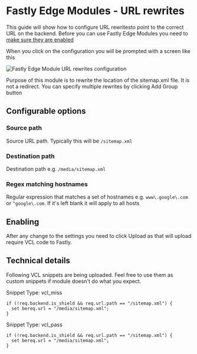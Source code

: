 # Fastly Edge Modules - URL rewrites

This guide will show how to configure URL rewritesto point to the correct URL on the backend. Before you can use Fastly
Edge Modules you need to [make sure they are enabled](https://github.com/fastly/fastly-magento2/blob/master/Documentation/Guides/Edge-Modules/EDGE-MODULES.md)

When you click on the configuration you will be prompted with a screen like this

![Fastly Edge Module URL rewrites configuration](../../images/guides/edge-modules/edge-module-cloud-sitemap-rewrites.png "Fastly Edge Module Cloud Sitemap rewrites")


Purpose of this module is to rewrite the location of the sitemap.xml file. It is not a redirect. You can specify multiple rewrites by clicking
Add Group button

## Configurable options

### Source path

Source URL path. Typically this will be `/sitemap.xml`

### Destination path

Destination path e.g. `/media/sitemap.xml`

### Regex matching hostnames

Regular expression that matches a set of hostnames e.g. `www\.google\.com` or `^google\.com`. If it's left
blank it will apply to all hosts

## Enabling

After any change to the settings you need to click Upload as that will upload require VCL code to Fastly.

## Technical details

Following VCL snippets are being uploaded. Feel free to use them as custom snippets if module doesn't do what you expect.

Snippet Type: vcl_miss

```vcl
if (!req.backend.is_shield && req.url.path == "/sitemap.xml") {
  set bereq.url = "/media/sitemap.xml";
}
```

Snippet Type: vcl_pass

```vcl
if (!req.backend.is_shield && req.url.path == "/sitemap.xml") {
  set bereq.url = "/media/sitemap.xml";
}
```
